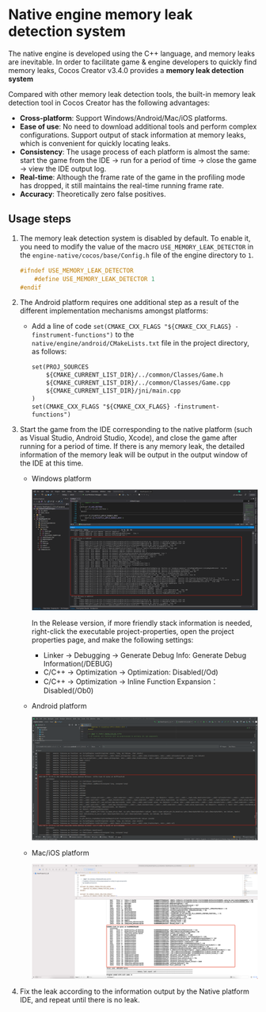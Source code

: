 # Native engine memory leak detection system

The native engine is developed using the C++ language, and memory leaks are inevitable. In order to facilitate game & engine developers to quickly find memory leaks, Cocos Creator v3.4.0 provides a **memory leak detection system**

Compared with other memory leak detection tools, the built-in memory leak detection tool in Cocos Creator has the following advantages:

- **Cross-platform**: Support Windows/Android/Mac/iOS platforms.
- **Ease of use**: No need to download additional tools and perform complex configurations. Support output of stack information at memory leaks, which is convenient for quickly locating leaks.
- **Consistency**: The usage process of each platform is almost the same: start the game from the IDE -> run for a period of time -> close the game -> view the IDE output log.
- **Real-time**: Although the frame rate of the game in the profiling mode has dropped, it still maintains the real-time running frame rate.
- **Accuracy**: Theoretically zero false positives.

## Usage steps

1.  The memory leak detection system is disabled by default. To enable it, you need to modify the value of the macro `USE_MEMORY_LEAK_DETECTOR` in the `engine-native/cocos/base/Config.h` file of the engine directory to `1`.
    ```c++
    #ifndef USE_MEMORY_LEAK_DETECTOR
        #define USE_MEMORY_LEAK_DETECTOR 1
    #endif
    ```

2. The Android platform requires one additional step as a result of the different implementation mechanisms amongst platforms:

    - Add a line of code `set(CMAKE_CXX_FLAGS "${CMAKE_CXX_FLAGS} -finstrument-functions")` to the `native/engine/android/CMakeLists.txt` file in the project directory, as follows:
        ```
        set(PROJ_SOURCES
            ${CMAKE_CURRENT_LIST_DIR}/../common/Classes/Game.h
            ${CMAKE_CURRENT_LIST_DIR}/../common/Classes/Game.cpp
            ${CMAKE_CURRENT_LIST_DIR}/jni/main.cpp
        )
        set(CMAKE_CXX_FLAGS "${CMAKE_CXX_FLAGS} -finstrument-functions")
        ```

3. Start the game from the IDE corresponding to the native platform (such as Visual Studio, Android Studio, Xcode), and close the game after running for a period of time. If there is any memory leak, the detailed information of the memory leak will be output in the output window of the IDE at this time.

    - Windows platform

      ![visual studio](./memory-leak-detector/visualstudio.png)

      In the Release version, if more friendly stack information is needed, right-click the executable project-properties, open the project properties page, and make the following settings:

        - Linker -> Debugging -> Generate Debug Info: Generate Debug Information(/DEBUG)
        - C/C++ -> Optimization -> Optimization: Disabled(/Od)
        - C/C++ -> Optimization -> Inline Function Expansion：Disabled(/Ob0)
        
    - Android platform

      ![android studio](./memory-leak-detector/androidstudio.png)

    - Mac/iOS platform
    
      ![xcode](./memory-leak-detector/xcode.png)

4. Fix the leak according to the information output by the Native platform IDE, and repeat until there is no leak.

